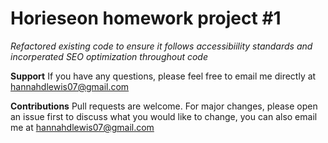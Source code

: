 # Horieseon homework project #1

*Refactored existing code to ensure it follows accessibiility standards and incorperated SEO optimization throughout code*






**Support**
If you have any questions, please feel free to email me directly at hannahdlewis07@gmail.com


**Contributions**
Pull requests are welcome. For major changes, please open an issue first to discuss what you would like to change, you can also email me at hannahdlewis07@gmail.com
